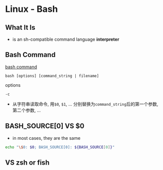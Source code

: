 # Linux - Bash

## What It Is

- is an sh-compatible command language **interpreter**

## Bash Command

[bash command](linux-command-bash.md)

`bash [options] [command_string | filename]`

options

`-c`

- 从字符串读取命令, 用`$0`, `$1`, ... 分别替换为`command_string`后的第一个参数, 第二个参数, ...

## BASH_SOURCE\[0\] VS $0

- in most cases, they are the same

```sh
echo "\$0: $0; BASH_SOURCE[0]: ${BASH_SOURCE[0]}"
```

## VS zsh or fish
